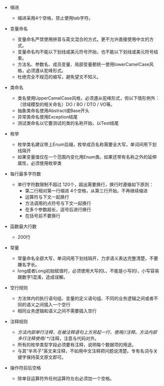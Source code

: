 - 缩进
  - 缩进采用4个空格，禁止使用tab字符。
- 变量命名
  - 变量命名严禁使用拼音与英文混合的方式，更不允许直接使用中文的方式。
  - 变量命名均不能以下划线或美元符号开始，也不能以下划线或美元符号结束。
  - 方法名、参数名、成员变量、局部变量都统一使用lowerCamelCase风格，必须遵从驼峰形式。
  - 杜绝完全不规范的缩写，避免望文不知义。

- 类命名
  - 类名使用UpperCamelCase风格，必须遵从驼峰形式，但以下情形例外：（领域模型的相关命名）DO / BO / DTO / VO等。
  - 抽象类命名使用Abstract或Base开头
  - 异常类命名使用Exception结尾
  - 测试类命名以它要测试的类的名称开始，以Test结尾
- 枚举
  - 枚举类名建议带上Enum后缀，枚举成员名称需要全大写，单词间用下划线隔开
  - 如果变量值仅在一个范围内变化用Enum类。如果还带有名称之外的延伸属性，必须使用枚举类
- 每行最多字符数
  - 单行字符数限制不超过 120个，超出需要换行，换行时遵循如下原则：
    - 第二行相对第一行缩进 4个空格，从第三行开始，不再继续缩进
    - 运算符与下文一起换行
    - 方法调用的点符号与下文一起换行
    - 在多个参数超长，逗号后进行换行
    - 在括号前不要换行
- 函数最大行数
  - 200行
- 常量
  - 常量命名全部大写，单词间用下划线隔开，力求语义表达完整清楚，不要嫌名字长。
  - long或者Long初始赋值时，必须使用大写的L，不能是小写的l，小写容易跟数字1混淆，造成误解。
- 空行规则
  - 方法体内的执行语句组、变量的定义语句组、不同的业务逻辑之间或者不同的语义之间插入一个空行
  - 相同业务逻辑和语义之间不需要插入空行
- 注释规则
  - *方法内部单行注释，在被注释语句上方另起一行，使用//注释。方法内部多行注释使用/* */注释，注意与代码对齐。
  - 所有的枚举类型字段必须要有注释，说明每个数据项的用途。
  - 与其“半吊子”英文来注释，不如用中文注释把问题说清楚。专有名词与关键字保持英文原文即可。
- 操作符前后空格
  - 除单目运算符外任何运算符左右必须加一个空格。

